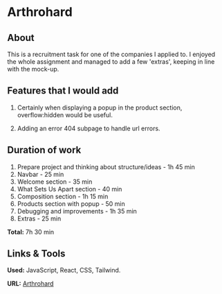 # Arthrohard

## About

This is a recruitment task for one of the companies I applied to. I enjoyed the whole assignment and managed to add a few 'extras', keeping in line with the mock-up.

## Features that I would add

1. Certainly when displaying a popup in the product section, overflow:hidden would be useful.

2. Adding an error 404 subpage to handle url errors.

## Duration of work

1. Prepare project and thinking about structure/ideas - 1h 45 min
2. Navbar - 25 min
3. Welcome section - 35 min
4. What Sets Us Apart section - 40 min
5. Composition section - 1h 15 min
6. Products section with popup - 50 min
7. Debugging and improvements - 1h 35 min
8. Extras - 25 min

**Total:** 7h 30 min

## Links & Tools

**Used:** JavaScript, React, CSS, Tailwind.

**URL:** [Arthrohard](https://arthrohard-task.vercel.app/)
